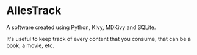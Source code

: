 # AllesTrack
A software created using Python, Kivy, MDKivy and SQLite.

It's useful to keep track of every content that you consume, that can be a book, a movie, etc. 
